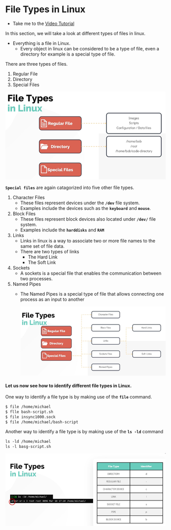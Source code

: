 # File Types in Linux

- Take me to the [Video Tutorial](https://kodekloud.com/courses/873064/lectures/17074379)

In this section, we will take a look at different types of files in linux.
- Everything is a file in Linux. 
  - Every object in linux can be considered to be a type of file, even a directory for example is a special type of file.

There are three types of files.
1. Regular File
1. Directory
1. Special Files

![file-types](../../images/file-types.PNG)

**`Special files`** are again catagorized into five other file types.
1. Character Files
   - These files represent devices under the **`/dev`** file system.
   - Examples include the devices such as the **`keyboard`** and **`mouse`**.
1. Block Files
   - These files represent block devices also located under **`/dev/`** file system.
   - Examples include the **`harddisks`** and **`RAM`**
1. Links
   - Links in linux is a way to associate two or more file names to the same set of file data.
   - There are two types of links
     - The Hard Link 
     - The Soft Link
1. Sockets
   - A sockets is a special file that enables the communication between two processes.
1. Named Pipes
   - The Named Pipes is a special type of file that allows connecting one process as an input to another  
   
     ![file-types1](../../images/file-types1.PNG)
     
#### Let us now see how to identify different file types in Linux.
 
One way to identify a file type is by making use of the **`file`** command. 
```
$ file /home/michael
$ flle bash-script.sh
$ file insync1000.sock
$ file /home/michael/bash-script
```

Another way to identify a file type is by making use of the **`ls -ld`** command
```
ls -ld /home/michael
ls -l basg-script.sh
```
   ![file-types2](../../images/file-types2.PNG)

